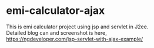 # emi-calculator-ajax
This is emi calculator project using jsp and servlet in J2ee.
<br>
Detailed blog can and screenshot is here,
<br>
https://ngdeveloper.com/jsp-servlet-with-ajax-example/
